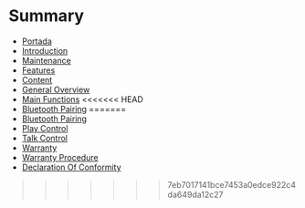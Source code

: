 # Summary

* [Portada](00-portada.md)
* [Introduction](01-introduction.md)
* [Maintenance](02-maintenance.md)
* [Features](03-features.md)
* [Content](04-content.md)
* [General Overview](05-general_overview.md)
* [Main Functions](06-main_functions.md)
<<<<<<< HEAD
* [Bluetooth Pairing](07-bluetooth_synchronization.md)
=======
* [Bluetooth Pairing](07-bluetooth_pairing.md)
* [Play Control](08-play_control.md)
* [Talk Control](09_talk_control.md)
* [Warranty](10-warranty.md)
* [Warranty Procedure](11-warranty_procedure.md)
* [Declaration Of Conformity](12-declaration_conformity.md)
>>>>>>> 7eb7017141bce7453a0edce922c4da649da12c27

